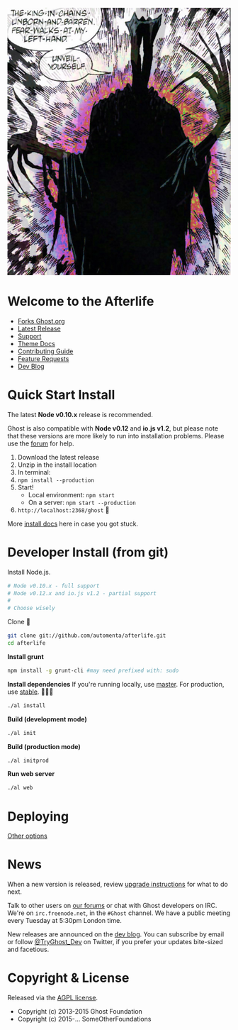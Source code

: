 ![invisibles](https://raw.githubusercontent.com/automenta/afterlife/master/doc/logo.jpg)

# Welcome to the Afterlife

- [Forks Ghost.org](https://ghost.org)
- [Latest Release](https://ghost.org/download/)
- [Support](http://support.ghost.org/)
- [Theme Docs](http://themes.ghost.org)
- [Contributing Guide](https://github.com/TryGhost/Ghost/blob/master/CONTRIBUTING.md)
- [Feature Requests](http://ideas.ghost.org/)
- [Dev Blog](http://dev.ghost.org)

# Quick Start Install

The latest **Node v0.10.x** release is recommended.

Ghost is also compatible with **Node v0.12** and **io.js v1.2**, but please note that these versions are more likely to run into installation problems. Please use the [forum](https://ghost.org/forum/installation/) for help.

1. Download the latest release
1. Unzip in the install location
1. In terminal:
1. `npm install --production`
1. Start!
    - Local environment: `npm start`
    - On a server: `npm start --production`
1. `http://localhost:2368/ghost` :tada:

More [install docs](http://support.ghost.org/installation/) here in case you got stuck.

<a name="getting-started"></a>
# Developer Install (from git)

Install Node.js. 

```bash
# Node v0.10.x - full support
# Node v0.12.x and io.js v1.2 - partial support
#
# Choose wisely
```

Clone :ghost:

```bash
git clone git://github.com/automenta/afterlife.git
cd afterlife
```

**Install grunt**
```bash
npm install -g grunt-cli #may need prefixed with: sudo
```

**Install dependencies**
If you're running locally, use [master](https://github.com/TryGhost/Ghost/tree/master). For production, use [stable](https://github.com/TryGhost/Ghost/tree/stable). :no_entry_sign::rocket::microscope:

```bash
./al install
```

**Build (development mode)**

```bash
./al init
```

**Build (production mode)**

```bash
./al initprod
```

**Run web server**

```bash
./al web
```


# Deploying

[Other options](http://support.ghost.org/deploying-ghost/)


# News

When a new version is released, review [upgrade instructions](http://support.ghost.org/how-to-upgrade/) for what to do next.

Talk to other users on [our forums](https://ghost.org/forum) or chat with Ghost developers on IRC. We're on `irc.freenode.net`, in the `#Ghost` channel. We have a public meeting every Tuesday at 5:30pm London time.

New releases are announced on the [dev blog](http://dev.ghost.org/tag/releases/). You can subscribe by email or follow [@TryGhost_Dev](https://twitter.com/tryghost_dev) on Twitter, if you prefer your updates bite-sized and facetious.




# Copyright & License

Released via the [AGPL license](LICENSE).

 * Copyright (c) 2013-2015 Ghost Foundation
 * Copyright (c) 2015-... SomeOtherFoundations


